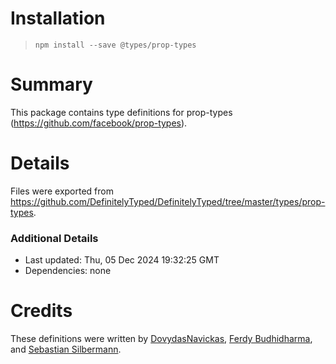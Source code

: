 
# Installation
> `npm install --save @types/prop-types`

# Summary
This package contains type definitions for prop-types (https://github.com/facebook/prop-types).

# Details
Files were exported from https://github.com/DefinitelyTyped/DefinitelyTyped/tree/master/types/prop-types.

### Additional Details
 * Last updated: Thu, 05 Dec 2024 19:32:25 GMT
 * Dependencies: none

# Credits
These definitions were written by [DovydasNavickas](https://github.com/DovydasNavickas), [Ferdy Budhidharma](https://github.com/ferdaber), and [Sebastian Silbermann](https://github.com/eps1lon).
